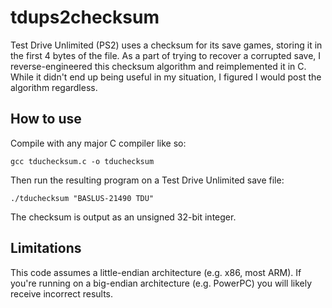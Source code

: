 # tdups2checksum

Test Drive Unlimited (PS2) uses a checksum for its save games, storing it in the first 4 bytes of the file. As a part of trying to recover a corrupted save, I reverse-engineered this checksum algorithm and reimplemented it in C. While it didn't end up being useful in my situation, I figured I would post the algorithm regardless.

## How to use

Compile with any major C compiler like so:

```
gcc tduchecksum.c -o tduchecksum
```

Then run the resulting program on a Test Drive Unlimited save file:

```
./tduchecksum "BASLUS-21490 TDU"
```

The checksum is output as an unsigned 32-bit integer.

## Limitations

This code assumes a little-endian architecture (e.g. x86, most ARM). If you're running on a big-endian architecture (e.g. PowerPC) you will likely receive incorrect results.
